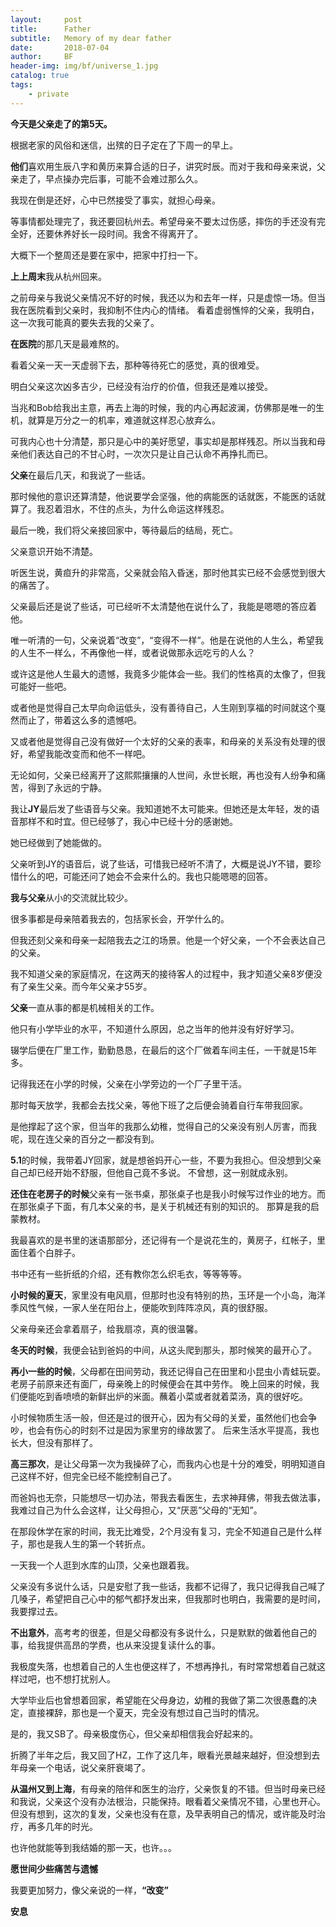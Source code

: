 ```yaml
---
layout:     post
title:      Father
subtitle:   Memory of my dear father
date:       2018-07-04
author:     BF
header-img: img/bf/universe_1.jpg
catalog: true
tags:
    - private
---
```

**今天是父亲走了的第5天。**

根据老家的风俗和迷信，出殡的日子定在了下周一的早上。

**他们**喜欢用生辰八字和黄历来算合适的日子，讲究时辰。而对于我和母亲来说，父亲走了，早点操办完后事，可能不会难过那么久。

我现在倒是还好，心中已然接受了事实，就担心母亲。
<!-- more -->
等事情都处理完了，我还要回杭州去。希望母亲不要太过伤感，摔伤的手还没有完全好，还要休养好长一段时间。我舍不得离开了。

大概下一个整周还是要在家中，把家中打扫一下。

**上上周末**我从杭州回来。

之前母亲与我说父亲情况不好的时候，我还以为和去年一样，只是虚惊一场。但当我在医院看到父亲时，我抑制不住内心的情绪。
看着虚弱憔悴的父亲，我明白，这一次我可能真的要失去我的父亲了。

**在医院**的那几天是最难熬的。

看着父亲一天一天虚弱下去，那种等待死亡的感觉，真的很难受。

明白父亲这次凶多吉少，已经没有治疗的价值，但我还是难以接受。

当兆和Bob给我出主意，再去上海的时候，我的内心再起波澜，仿佛那是唯一的生机，就算是万分之一的机率，难道就这样忍心放弃么。

可我内心也十分清楚，那只是心中的美好愿望，事实却是那样残忍。所以当我和母亲他们表达自己的不甘心时，一次次只是让自己认命不再挣扎而已。

**父亲**在最后几天，和我说了一些话。

那时候他的意识还算清楚，他说要学会坚强，他的病能医的话就医，不能医的话就算了。我忍着泪水，不住的点头，为什么命运这样残忍。

最后一晚，我们将父亲接回家中，等待最后的结局，死亡。

父亲意识开始不清楚。

听医生说，黄疸升的非常高，父亲就会陷入昏迷，那时他其实已经不会感觉到很大的痛苦了。

父亲最后还是说了些话，可已经听不太清楚他在说什么了，我能是嗯嗯的答应着他。

唯一听清的一句，父亲说着“改变”，“变得不一样”。他是在说他的人生么，希望我的人生不一样么，不再像他一样，或者说做那永远吃亏的人么？

或许这是他人生最大的遗憾，我竟多少能体会一些。我们的性格真的太像了，但我可能好一些吧。

或者他是觉得自己太早向命运低头，没有善待自己，人生刚到享福的时间就这个戛然而止了，带着这么多的遗憾吧。

又或者他是觉得自己没有做好一个太好的父亲的表率，和母亲的关系没有处理的很好，希望我能改变而和他不一样吧。

无论如何，父亲已经离开了这熙熙攘攘的人世间，永世长眠，再也没有人纷争和痛苦，得到了永远的宁静。

我让**JY**最后发了些语音与父亲。我知道她不太可能来。但她还是太年轻，发的语音那样不和时宜。但已经够了，我心中已经十分的感谢她。

她已经做到了她能做的。

父亲听到JY的语音后，说了些话，可惜我已经听不清了，大概是说JY不错，要珍惜什么的吧，可能还问了她会不会来什么的。我也只能嗯嗯的回答。

**我与父亲**从小的交流就比较少。

很多事都是母亲陪着我去的，包括家长会，开学什么的。

但我还刻父亲和母亲一起陪我去之江的场景。他是一个好父亲，一个不会表达自己的父亲。

我不知道父亲的家庭情况，在这两天的接待客人的过程中，我才知道父亲8岁便没有了亲生父亲。而今年父亲才55岁。

**父亲**一直从事的都是机械相关的工作。

他只有小学毕业的水平，不知道什么原因，总之当年的他并没有好好学习。

辍学后便在厂里工作，勤勤恳恳，在最后的这个厂做着车间主任，一干就是15年多。

记得我还在小学的时候，父亲在小学旁边的一个厂子里干活。

那时每天放学，我都会去找父亲，等他下班了之后便会骑着自行车带我回家。

是他撑起了这个家，但当年的我那么幼稚，觉得自己的父亲没有别人厉害，而我呢，现在连父亲的百分之一都没有到。

**5.1**的时候，我带着JY回家，就是想爸妈开心一些，不要为我担心。但没想到父亲自己却已经开始不舒服，但他自己竟不多说。
不曾想，这一别就成永别。

**还住在老房子的时候**父亲有一张书桌，那张桌子也是我小时候写过作业的地方。而在那张桌子下面，有几本父亲的书，是关于机械还有别的知识的。
那算是我的启蒙教材。

我最喜欢的是书里的迷语那部分，还记得有一个是说花生的，黄房子，红帐子，里面住着个白胖子。

书中还有一些折纸的介绍，还有教你怎么织毛衣，等等等等。

**小时候的夏天**，家里没有电风扇，但那时也没有特别的热，玉环是一个小岛，海洋季风性气候，一家人坐在阳台上，便能吹到阵阵凉风，真的很舒服。

父亲母亲还会拿着扇子，给我扇凉，真的很温馨。

**冬天的时候**，我便会钻到爸妈的中间，从这头爬到那头，那时候笑的最开心了。

**再小一些的时候**，父母都在田间劳动，我还记得自己在田里和小昆虫小青蛙玩耍。老房子前原来还有面厂，母亲晚上的时候便会在其中劳作。
晚上回来的时候，我们便能吃到香喷喷的新鲜出炉的米面。蘸着小菜或者就着菜汤，真的很好吃。

小时候物质生活一般，但还是过的很开心，因为有父母的关爱，虽然他们也会争吵，也会有伤心的时刻不过是因为家里穷的缘故罢了。
后来生活水平提高，我也长大，但没有那样了。

**高三那次**，是让父母第一次为我操碎了心，而我内心也是十分的难受，明明知道自己这样不好，但完全已经不能控制自己了。

而爸妈也无奈，只能想尽一切办法，带我去看医生，去求神拜佛，带我去做法事，我难过自己为什么会这样，让父母担心，又“厌恶”父母的“无知”。

在那段休学在家的时间，我无比难受，2个月没有复习，完全不知道自己是什么样子，那也是我人生的第一个转折点。

一天我一个人逛到水库的山顶，父亲也跟着我。

父亲没有多说什么话，只是安慰了我一些话，我都不记得了，我只记得我自己喊了几嗓子，希望把自己心中的郁气都抒发出来，但我那时也明白，我需要的是时间，我要撑过去。

**不出意外**，高考考的很差，但是父母都没有多说什么，只是默默的做着他自己的事，给我提供高昂的学费，也从来没提复读什么的事。

我极度失落，也想着自己的人生也便这样了，不想再挣扎，有时常常想着自己就这样过吧，也不想打扰别人。

大学毕业后也曾想着回家，希望能在父母身边，幼稚的我做了第二次很愚蠢的决定，直接裸辞，那也是一个夏天，完全没有想过自己当时的情况。

是的，我又SB了。母亲极度伤心，但父亲却相信我会好起来的。

折腾了半年之后，我又回了HZ，工作了这几年，眼看光景越来越好，但没想到去年母亲一个电话，说父亲肝衰竭了。

**从温州又到上海**，有母亲的陪伴和医生的治疗，父亲恢复的不错。但当时母亲已经和我说，父亲这个没有办法根治，只能保持。眼看着父亲情况不错，心里也开心。
但没有想到，这次的复发，父亲也没有在意，及早表明自己的情况，或许能及时治疗，再多几年的时光。

也许他就能等到我结婚的那一天，也许。。。

**愿世间少些痛苦与遗憾**

我要更加努力，像父亲说的一样，**“改变”**

**安息**
















